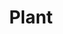 ---
title: "Plant"

domain:
  grantedPower: |
    Rebuke or command plant creatures as an evil cleric rebukes or commands undead. Use this ability a total number of times per day equal to 3 + your Charisma modifier. This granted power is a supernatural ability.

    Add _knowledge (nature)_ to your list of cleric class skills.
  spells: |
    1. {% spell_link entangle %}
    1. {% spell_link barkskin %}
    1. {% spell_link plant-growth %}
    1. {% spell_link command-plants %}
    1. {% spell_link wall-of-thorns %}
    1. {% spell_link repel-wood %}
    1. {% spell_link animate-plants %}
    1. {% spell_link control-plants %}
    1. {% spell_link shambler %}
---